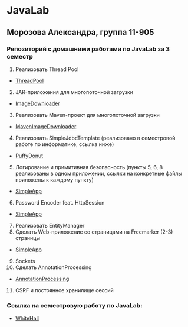 # JavaLab
## Морозова Александра, группа 11-905 
### Репозиторий с домашними работами по JavaLab за 3 семестр
1. Реализовать Thread Pool 
* [ThreadPool](https://github.com/realsanya/JavaLab/tree/main/ThreadPool/src/main/ru/itis/javalab)
2. JAR-приложения для многопоточной загрузки
* [ImageDownloader](https://github.com/realsanya/JavaLab/tree/main/ImageDownloader/src/main/ru/itis/javalab)
3. Реализовать Maven-проект для многопоточной загрузки
* [MavenImageDownloader](https://github.com/realsanya/JavaLab/tree/main/MavenImageDownloader)
4. Реализовать SimpleJdbcTemplate (реализовано в семестровой работе по информатике, ссылка ниже)
* [PuffyDonut](https://github.com/realsanya/Donuts/blob/backend/PuffyDonut/src/main/java/repositories/SimpleJdbcTemplate.java)
5. Логирование и примитивная безопасность (пункты 5, 6, 8 реализованы в одном приложении, ссылки на конкретные файлы приложены к каждому пункту)
* [SimpleApp](https://github.com/realsanya/SimpleApp/tree/master/src/main/java/filters)
6. Password Encoder feat. HttpSession
* [SimpleApp](https://github.com/realsanya/SimpleApp/commit/44ac2708ea162aec0a487d534afe940af3058d6f)
7. Реализовать EntityManager
8. Сделать Web-приложение со страницами на Freemarker (2-3) страницы
* [SimpleApp](https://github.com/realsanya/SimpleApp)
9. Sockets
10. Сделать AnnotationProcessing
* [AnnotationProcessing](https://github.com/realsanya/JavaLab/tree/main/AnnotationProcessing)
11. CSRF и постоянное хранилище сессий
### Ссылка на семестровую работу по JavaLab:
* [WhiteHall](https://github.com/realsanya/WhiteHall)
